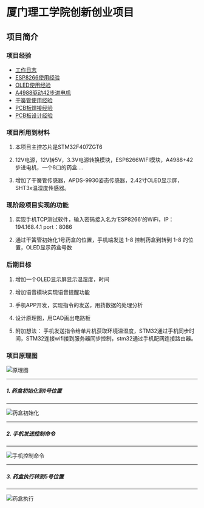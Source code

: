 # 厦门理工学院创新创业项目

## 项目简介

### 项目经验
- [工作日志](/Experience/工作日志.md)
- [ESP8266使用经验](/Experience/ESP8266使用经验.md)
- [OLED使用经验](/Experience/OLED使用经验.md)
- [A4988驱动42步进电机](/Experience/A4988驱动42步进电机.md)
- [干簧管使用经验](/Experience/干簧管使用经验.md)
- [PCB板焊接经验](/Experience/PCB板焊接经验.md)
- [PCB板设计经验](/Experience/PCB板设计经验.md)

### 项目所用到材料

  1. 本项目主控芯片是STM32F407ZGT6

  2. 12V电源，12V转5V，3.3V电源转换模块，ESP8266WIFI模块，A4988+42步进电机，一个8口的药盒....

  3. 增加了干簧管传感器，APDS-9930姿态传感器，2.42寸OLED显示屏，SHT3x温湿度传感器。

### 现阶段项目实现的功能

1. 实现手机TCP测试软件，输入密码接入名为‘ESP8266’的WiFi，IP：194.168.4.1 port：8086

 2. 通过干簧管初始化1号药盒的位置，手机端发送 1-8 控制药盒到转到 1-8 的位置，OLED显示药盒号数

### 后期目标

1. 增加一个OLED显示屏显示温湿度，时间

2. 增加语音模块实现语音提醒功能

3. 手机APP开发，实现指令的发送，用药数据的处理分析

4. 设计原理图，用CAD画出电路板

5. 附加想法： 手机发送指令给单片机获取环境温湿度，STM32通过手机同步时间，STM32连接wifi接到服务器同步控制，stm32通过手机配网连接路由器。

### 项目原理图

   ![原理图](/Project_Image_Date/药盒工程图.jpg)

------
##### 1. 药盒初始化到1号位置
-----

  ![药盒初始化](/Project_Image_Date/初始化到1号.JPG)

----
##### 2. 手机发送控制命令
------

  ![手机控制命令](/Project_Image_Date/手机控制.PNG)

-----
##### 3. 药盒执行转到5号位置
-----

  ![药盒执行](/Project_Image_Date/药盒控制.JPG)
